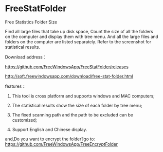 # FreeStatFolder
Free Statistics Folder Size

Find all large files that take up disk space, Count the size of all the folders on the computer and display them with tree menu. And all the large files and folders on the computer are listed separately. Refer to the screenshot for statistical results.

Download address：

https://github.com/FreeWindowsApp/FreeStatFolder/releases

http://soft.freewindowsapp.com/download/free-stat-folder.html

features：

1. This tool is cross platform and supports windows and MAC computers;

2. The statistical results show the size of each folder by tree menu;

3. The fixed scanning path and the path to be excluded can be customized;

4. Support English and Chinese display.

and,Do you want to encrypt the folder?go to: https://github.com/FreeWindowsApp/FreeEncryptFolder

